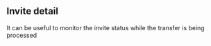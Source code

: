 ## Invite detail

It can be useful to monitor the invite status while the transfer is being processed
